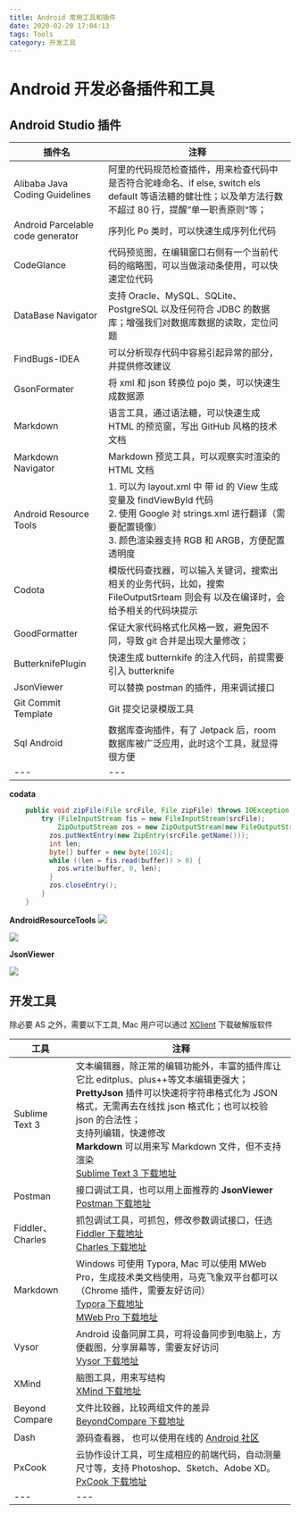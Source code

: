 ```yaml
---
title: Android 常用工具和插件
date: 2020-02-20 17:04:13
tags: Tools
category: 开发工具
---
```

# Android 开发必备插件和工具

## Android Studio 插件



| 插件名  | 注释 |
| --- | --- |
| Alibaba Java Coding Guidelines | 阿里的代码规范检查插件，用来检查代码中是否符合驼峰命名、if else, switch els default 等语法糖的健壮性；以及单方法行数不超过 80 行，提醒”单一职责原则“等； |
| Android Parcelable code generator | 序列化 Po 类时，可以快速生成序列化代码 |
| CodeGlance | 代码预览图，在编辑窗口右侧有一个当前代码的缩略图，可以当做滚动条使用，可以快速定位代码 |
| DataBase Navigator | 支持 Oracle、MySQL、SQLite、PostgreSQL 以及任何符合 JDBC 的数据库；增强我们对数据库数据的读取，定位问题 |
| FindBugs-IDEA | 可以分析现存代码中容易引起异常的部分，并提供修改建议|
| GsonFormater |将 xml 和 json 转换位 pojo 类，可以快速生成数据源 |
| Markdown |    语言工具，通过语法糖，可以快速生成 HTML 的预览窗，写出 GitHub 风格的技术文档|
| Markdown Navigator | Markdown 预览工具，可以观察实时渲染的 HTML 文档 |
| Android Resource Tools | 1. 可以为 layout.xml 中 带 id 的 View 生成变量及 findViewById 代码</br>2. 使用 Google 对 strings.xml 进行翻译（需要配置镜像）    </br>3. 颜色渲染器支持 RGB 和 ARGB，方便配置透明度|
| Codota | 模版代码查找器，可以输入关键词，搜索出相关的业务代码，比如，搜索 FileOutputSrteam 则会有     以及在编译时，会给予相关的代码块提示 |
| GoodFormatter | 保证大家代码格式化风格一致，避免因不同，导致 git 合并是出现大量修改； |
| ButterknifePlugin |   快速生成 butternkife 的注入代码，前提需要引入 butterknife |
| JsonViewer | 可以替换 postman 的插件，用来调试接口 |
|Git Commit Template|Git 提交记录模版工具|
|Sql Android |数据库查询插件，有了 Jetpack 后，room 数据库被广泛应用，此时这个工具，就显得很方便|
| --- | --- |
<!--more-->


**codata**

``` java    
    public void zipFile(File srcFile, File zipFile) throws IOException {
        try (FileInputStream fis = new FileInputStream(srcFile);
            ZipOutputStream zos = new ZipOutputStream(new FileOutputStream(zipFile))) {
          zos.putNextEntry(new ZipEntry(srcFile.getName()));
          int len;
          byte[] buffer = new byte[1024];
          while ((len = fis.read(buffer)) > 0) {
            zos.write(buffer, 0, len);
          }
          zos.closeEntry();
        }
    }   
```

**AndroidResourceTools**
![](https://raw.githubusercontent.com/xiaomanwong/static_file/master/images/android_resource_tool_variables.png?token=GHSAT0AAAAAABTDT2CCTCKEAVTTW34F5EEIYSNONWA)

![](https://raw.githubusercontent.com/xiaomanwong/static_file/master/images/android_resource_tools_code.png?token=GHSAT0AAAAAABTDT2CCOJLLWWF2D25PGE3KYSNOOPQ)


 **JsonViewer**

 ![](https://raw.githubusercontent.com/xiaomanwong/static_file/master/images/WX20200220-145420.png?token=GHSAT0AAAAAABTDT2CC6SV6FEPJBRVZWHW4YSNOOFQ)

## 开发工具

除必要 AS 之外，需要以下工具, Mac 用户可以通过 [XClient](https://xclient.info/) 下载破解版软件

| 工具 | 注释 |
| --- | --- |
|Sublime Text 3|文本编辑器，除正常的编辑功能外，丰富的插件库让它比 editplus、plus++等文本编辑更强大；<br>**PrettyJson** 插件可以快速将字符串格式化为 JSON 格式，无需再去在线找 json 格式化；也可以校验 json 的合法性；<br>支持列编辑，快速修改<br> **Markdown** 可以用来写 Markdown 文件，但不支持渲染<br>[Sublime Text 3 下载地址](https://www.sublimetext.com/3)|
|Postman| 接口调试工具，也可以用上面推荐的 **JsonViewer**<br>[Postman 下载地址](https://www.postman.com/)|
|Fiddler、Charles| 抓包调试工具，可抓包，修改参数调试接口，任选<br>[Fiddler 下载地址](https://www.telerik.com/fiddler)<br>[Charles 下载地址](https://www.charlesproxy.com/download/)|
|Markdown|Windows 可使用 Typora, Mac 可以使用 MWeb Pro，生成技术类文档使用，马克飞象双平台都可以（Chrome 插件，需要友好访问）<br>[Typora 下载地址](https://typora.io/)<br>[MWeb Pro 下载地址](https://www.mweb.im/)|
|Vysor|Android 设备同屏工具，可将设备同步到电脑上，方便截图，分享屏幕等，需要友好访问<br>[Vysor 下载地址](https://www.vysor.io/)|
|XMind|脑图工具，用来写结构<br>[XMind 下载地址](https://setapp.com/apps/xmind?campaign=setapp_search_vendor_xmind_abn_brand_en&ci=737183467&adgroupid=41332915427&adpos=1t1&ck=xminds&targetid=kwd-642237838482&match=p&gnetwork=g&creative=204109085004&placement=&placecat=&accname=setapp&gclid=Cj0KCQiA-bjyBRCcARIsAFboWg0rXap6WScthL_2Ft6oHTKmQorcfJduEcko1hDR0byUxsdFGubEsBQaAotvEALw_wcB)|
|Beyond Compare|文件比较器，比较两组文件的差异<br>[BeyondCompare 下载地址](https://www.scootersoftware.com/download.php)|
|Dash| 源码查看器， 也可以使用在线的 [Android 社区](http://androidos.net.cn/sourcecode)|
|PxCook|云协作设计工具，可生成相应的前端代码，自动测量尺寸等，支持 Photoshop、Sketch、Adobe XD。[PxCook 下载地址](https://www.fancynode.com.cn/pxcook)|
|---|---|

